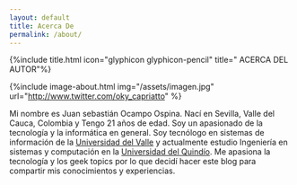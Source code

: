 ```yaml
---
layout: default
title: Acerca De
permalink: /about/
---
```

{%include title.html icon="glyphicon glyphicon-pencil" title=" ACERCA DEL AUTOR"%}

{%include image-about.html img="/assets/imagen.jpg" url="http://www.twitter.com/oky_capriatto" %}

Mi nombre es Juan sebastián Ocampo Ospina. Nací en Sevilla, Valle del Cauca, Colombia y Tengo 21 años de edad. Soy un apasionado de la
tecnología y la informática en general. Soy tecnólogo en sistemas de información de la [Universidad del Valle][univalle]
y actualmente estudio Ingeniería en sistemas y computación en la [Universidad del Quindío][Universidad del Quindío]. Me apasiona la
tecnología y los geek topics por lo que decidí hacer este blog para compartir mis conocimientos y experiencias.

[univalle]:  http://www.univalle.edu.co/
[Universidad del Quindío]: http://www.uniquindio.edu.co/
